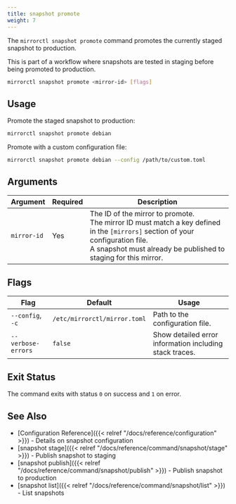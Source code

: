 ```yaml
---
title: snapshot promote
weight: 7
---
```


The `mirrorctl snapshot promote` command promotes the currently staged snapshot to production.

This is part of a workflow where snapshots are tested in staging before being promoted to
production.

```bash
mirrorctl snapshot promote <mirror-id> [flags]
```

## Usage

Promote the staged snapshot to production:
```bash
mirrorctl snapshot promote debian
```

Promote with a custom configuration file:
```bash
mirrorctl snapshot promote debian --config /path/to/custom.toml
```

## Arguments

| Argument | Required | Description |
|------|---------|-------|
| `mirror-id` | Yes | The ID of the mirror to promote. <br/> The mirror ID must match a key defined in the `[mirrors]` section of your configuration file. <br/> A snapshot must already be published to staging for this mirror. |

## Flags

| Flag | Default | Usage |
|------|---------|-------|
| `--config`, `-c` | `/etc/mirrorctl/mirror.toml` | Path to the configuration file. |
| `--verbose-errors` | `false` | Show detailed error information including stack traces. |

## Exit Status

The command exits with status `0` on success and `1` on error.

## See Also

- [Configuration Reference]({{< relref "/docs/reference/configuration" >}}) - Details on snapshot
  configuration
- [snapshot stage]({{< relref "/docs/reference/command/snapshot/stage" >}}) - Publish snapshot to
  staging
- [snapshot publish]({{< relref "/docs/reference/command/snapshot/publish" >}}) - Publish snapshot
  to production
- [snapshot list]({{< relref "/docs/reference/command/snapshot/list" >}}) - List snapshots
